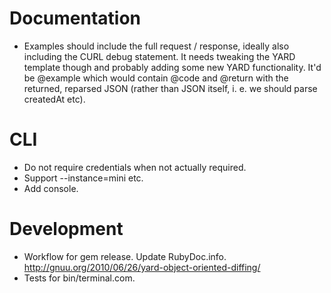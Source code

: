 # Documentation

- Examples should include the full request / response, ideally also including the CURL debug statement. It needs tweaking the YARD template though and probably adding some new YARD functionality. It'd be @example which would contain @code and @return with the returned, reparsed JSON (rather than JSON itself, i. e. we should parse createdAt etc).

# CLI

- Do not require credentials when not actually required.
- Support --instance=mini etc.
- Add console.

# Development

- Workflow for gem release. Update RubyDoc.info. http://gnuu.org/2010/06/26/yard-object-oriented-diffing/
- Tests for bin/terminal.com.

